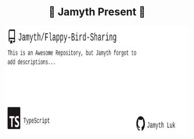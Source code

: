 <!-- built at 12/3/2024, 4:21:39 PM -->
<h1 align="center">
🎉 Jamyth Present 🎉
</h1>
<p align="center">
    <a href="https://github.com/Jamyth/Flappy-Bird-Sharing">
        <img width="1000" height="300" src="./readme.svg" />
    </a>
</p>